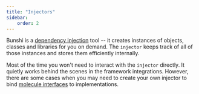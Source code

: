 ```yaml
---
title: "Injectors"
sidebar:
    order: 2
---
```


Bunshi is a [dependency injection](https://en.wikipedia.org/wiki/Dependency_injection) tool -- it creates instances of objects, classes and libraries for you on demand. The `injector` keeps track of all of those instances and stores them efficiently internally.

Most of the time you won't need to interact with the `injector` directly. It quietly works behind the scenes in the framework integrations. However, there are some cases when you may need to create your own injector to bind [molecule interfaces](/interfaces) to implementations.